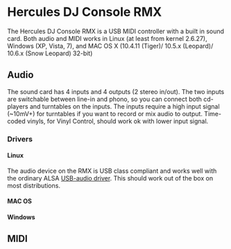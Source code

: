 # Hercules DJ Console RMX

The Hercules DJ Console RMX is a USB MIDI controller with a built in
sound card. Both audio and MIDI works in Linux (at least from kernel
2.6.27), Windows (XP, Vista, 7), and MAC OS X (10.4.11 (Tiger)/ 10.5.x
(Leopard)/ 10.6.x (Snow Leopard) 32-bit)

## Audio

The sound card has 4 inputs and 4 outputs (2 stereo in/out). The two
inputs are switchable between line-in and phono, so you can connect both
cd-players and turntables on the inputs. The inputs require a high input
signal (\~10mV+) for turntables if you want to record or mix audio to
output. Time-coded vinyls, for Vinyl Control, should work ok with lower
input signal.

### Drivers

#### Linux

The audio device on the RMX is USB class compliant and works well with
the ordinary ALSA [USB-audio
driver](http://www.alsa-project.org/main/index.php/Matrix:Module-usb-audio).
This should work out of the box on most distributions.

#### MAC OS

#### Windows

## MIDI
